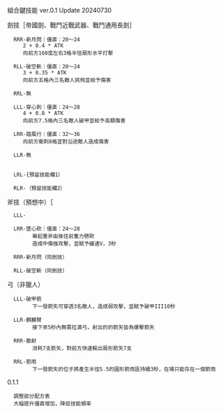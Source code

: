 組合鍵技能
ver.0.1
Update 20240730




劍技［帝國劍、戰鬥近戰武器、戰鬥通用長劍］

      RRR-新月閃｜僵直：20～24
         2 + 0.4 * ATK
         向前方160度左右3格半徑扇形水平打擊
      
      RLL-破空斬｜僵直：20～24
         3 + 0.35 * ATK
         向前方五格內三名敵人挑飛並給予傷害

      RRL-無
      
      LLL-穿心刺｜僵直：24～28
         4 + 0.8 * ATK
         向前方7.5格內三名敵人破甲並給予高額傷害
      
      LRR-踏風行｜僵直：32～36
         向前方衝刺8格並對沿途敵人造成傷害

      LLR-無
         

      LRL-{預留技能欄1｝

      RLR-｛預留技能欄2｝


斧技（預想中）［

      LLL-

      LRR-墜心砍｜僵直：24～28
            舉起重斧由後往前奮力劈砍
            造成中傷強攻擊，並賦予緩速V，3秒

      RRR-新月閃（同劍技）

      RLL-破空斬（同劍技）


弓（非獵人）

      LLL-破甲箭
            下一發箭矢可穿透3名敵人，造成弱攻擊，並賦予破甲III10秒

      LLR-麒麟臂
            接下來5秒內無需拉滿弓，射出的的箭矢皆為爆擊箭矢
      
      RRR-散射
            消耗7支箭矢，對前方快速輸出扇形箭矢7支

      RRL-箭雨
            下一發箭矢的位子將產生半徑5.5的圓形箭雨區持續3秒，在場只能存在一個箭雨

0.1.1
      
      調整部分配方表
      大幅提升僵直增加，降低技能頻率